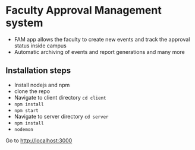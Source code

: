 # Faculty Approval Management system

- FAM app allows the faculty to create new events and track the approval status inside campus
- Automatic archiving of events and report generations and many more


## Installation steps

- Install nodejs and npm
- clone the repo
- Navigate to client directory  `cd client`
- `npm install`
- `npm start`
- Navigate to server directory  `cd server`
- `npm install`
- `nodemon`


Go to <http://localhost:3000>
